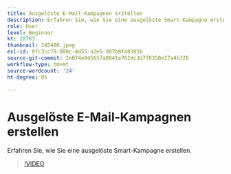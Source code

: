 ```yaml
---
title: Ausgelöste E-Mail-Kampagnen erstellen
description: Erfahren Sie, wie Sie eine ausgelöste Smart-Kampagne erstellen.
role: User
level: Beginner
kt: 10763
thumbnail: 345480.jpeg
exl-id: 0fc3cc78-080c-4d55-a2e5-d07b8fa8305b
source-git-commit: 2e074e845657a0841e762dc3d7f8358e17a4b720
workflow-type: tm+mt
source-wordcount: '24'
ht-degree: 0%

---
```


# Ausgelöste E-Mail-Kampagnen erstellen

Erfahren Sie, wie Sie eine ausgelöste Smart-Kampagne erstellen.

>[!VIDEO](https://video.tv.adobe.com/v/345480/?quality=12&learn=on)
